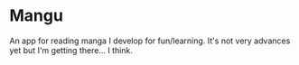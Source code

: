 # Mangu
An app for reading manga I develop for fun/learning.
It's not very advances yet but I'm getting there... I think.

